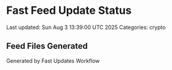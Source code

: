 # Fast Feed Update Status
Last updated: Sun Aug  3 13:39:00 UTC 2025
Categories: crypto

## Feed Files Generated

Generated by Fast Updates Workflow
